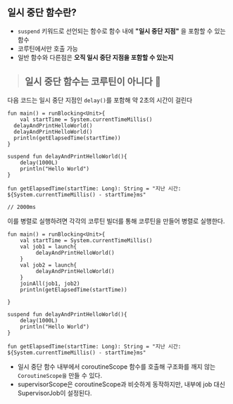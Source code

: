 ## 일시 중단 함수란?
- `suspend` 키워드로 선언되는 함수로 함수 내에 **"일시 중단 지점"** 을 포함할 수 있는 함수
- 코루틴에서만 호출 가능
- 일반 함수와 다른점은 **오직 일시 중단 지점을 포함할 수 있는지**
> ## 일시 중단 함수는 코루틴이 아니다 🙅

다음 코드는 일시 중단 지점인 `delay()`를 포함해 약 2초의 시간이 걸린다
```
fun main() = runBlocking<Unit>{
	val startTime = System.currentTimeMillis()
  delayAndPrintHelloWorld()   
  delayAndPrintHelloWorld()   
  println(getElapsedTime(startTime))
}

suspend fun delayAndPrintHelloWorld(){
    delay(1000L)
    println("Hello World")
}

fun getElapsedTime(startTime: Long): String = "지난 시간: ${System.currentTimeMillis() - startTime}ms"

// 2000ms
```

이를 병렬로 실행하려면 각각의 코루틴 빌더를 통해 코루틴을 만들어 병렬로 실행한다.
```
fun main() = runBlocking<Unit>{
	val startTime = System.currentTimeMillis()
    val job1 = launch{
         delayAndPrintHelloWorld()   
    }
    val job2 = launch{
         delayAndPrintHelloWorld()   
    }
    joinAll(job1, job2)
    println(getElapsedTime(startTime))
    
}

suspend fun delayAndPrintHelloWorld(){
    delay(1000L)
    println("Hello World")
}

fun getElapsedTime(startTime: Long): String = "지난 시간: ${System.currentTimeMillis() - startTime}ms"
```

- 일시 중단 함수 내부에서 coroutineScope 함수를 호출해 구조화를 깨지 않는 `CoroutineScope을` 만들 수 있다.
- supervisorScope은 coroutineScope과 비슷하게 동작하지만, 내부에 job 대신 SupervisorJob이 설정된다.

